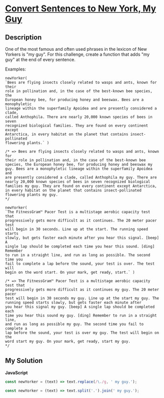 # [Convert Sentences to New York, My Guy](https://www.codewars.com/kata/59827d0c197a17d4cf000028)

## Description

One of the most famous and often used phrases in the lexicon of New Yorkers is "my guy". For this challenge, create a function that adds "my guy" at the end of every sentence.

Examples:

    newYorker(
    `Bees are flying insects closely related to wasps and ants, known for their
    role in pollination and, in the case of the best-known bee species, the
    European honey bee, for producing honey and beeswax. Bees are a monophyletic
    lineage within the superfamily Apoidea and are presently considered a clade,
    called Anthophila. There are nearly 20,000 known species of bees in seven
    recognized biological families. They are found on every continent except
    Antarctica, in every habitat on the planet that contains insect-pollinated
    flowering plants.` )

    /* => Bees are flying insects closely related to wasps and ants, known for
    their role in pollination and, in the case of the best-known bee
    species, the European honey bee, for producing honey and beeswax my
    guy. Bees are a monophyletic lineage within the superfamily Apoidea and
    are presently considered a clade, called Anthophila my guy. There are
    nearly 20,000 known species of bees in seven recognized biological
    families my guy. They are found on every continent except Antarctica,
    in every habitat on the planet that contains insect-pollinated
    flowering plants my guy.
    */

    newYorker(
    `The FitnessGram™ Pacer Test is a multistage aerobic capacity test that
    progressively gets more difficult as it continues. The 20 meter pacer test
    will begin in 30 seconds. Line up at the start. The running speed starts
    slowly, but gets faster each minute after you hear this signal. [beep] A
    single lap should be completed each time you hear this sound. [ding] Remember
    to run in a straight line, and run as long as possible. The second time you
    fail to complete a lap before the sound, your test is over. The test will
    begin on the word start. On your mark, get ready, start.` )

    /* => The FitnessGram™ Pacer Test is a multistage aerobic capacity test that
    progressively gets more difficult as it continues my guy. The 20 meter pacer
    test will begin in 30 seconds my guy. Line up at the start my guy. The
    running speed starts slowly, but gets faster each minute after
    you hear this signal my guy. [beep] A single lap should be completed each
    time you hear this sound my guy. [ding] Remember to run in a straight line,
    and run as long as possible my guy. The second time you fail to complete a
    lap before the sound, your test is over my guy. The test will begin on the
    word start my guy. On your mark, get ready, start my guy.
    */

## My Solution

**JavaScript**

```js
const newYorker = (text) => text.replace(/\./g, ' my guy.');
```

```js
const newYorker = (text) => text.split('.').join(' my guy.');
```